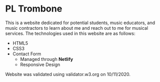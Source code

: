 # PL Trombone

This is a  website dedicated for potential students, music educators, and music contractors to learn about me and reach out to me for musical services. The technologies used in this website are as follows:

- HTML5
- CSS3
- Contact Form
  - Managed through **Netlify**
  - Responsive Design

Website was validated using validator.w3.org on 10/11/2020. 

 

